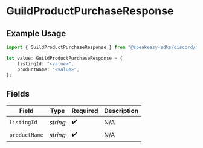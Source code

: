 # GuildProductPurchaseResponse

## Example Usage

```typescript
import { GuildProductPurchaseResponse } from "@speakeasy-sdks/discord/models/components";

let value: GuildProductPurchaseResponse = {
    listingId: "<value>",
    productName: "<value>",
};
```

## Fields

| Field              | Type               | Required           | Description        |
| ------------------ | ------------------ | ------------------ | ------------------ |
| `listingId`        | *string*           | :heavy_check_mark: | N/A                |
| `productName`      | *string*           | :heavy_check_mark: | N/A                |